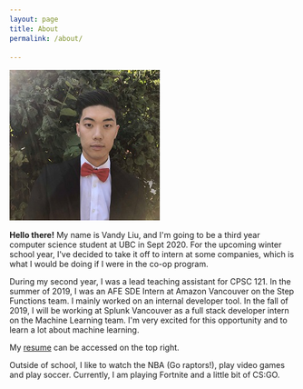 ```yaml
---
layout: page
title: About
permalink: /about/

---
```


![Me (Recently!!)](/assets/author.jpg)

**Hello there!** My name is Vandy Liu, and I'm going to be a third year computer science student at UBC in Sept 2020. For the upcoming winter school year, I've decided to take it off to intern at some companies, which is what I would be doing if I were in the co-op program.

During my second year, I was a lead teaching assistant for CPSC 121.
In the summer of 2019, I was an AFE SDE Intern at Amazon Vancouver on the Step Functions team. I mainly worked on an internal developer tool.
In the fall of 2019, I will be working at Splunk Vancouver as a full stack developer intern on the Machine Learning team. I'm very excited for this opportunity and to learn a lot about machine learning.

My [resume](../Resume.pdf) can be accessed on the top right.

Outside of school, I like to watch the NBA (Go raptors!), play video games and play soccer. Currently, I am playing Fortnite and a little bit of CS:GO.
